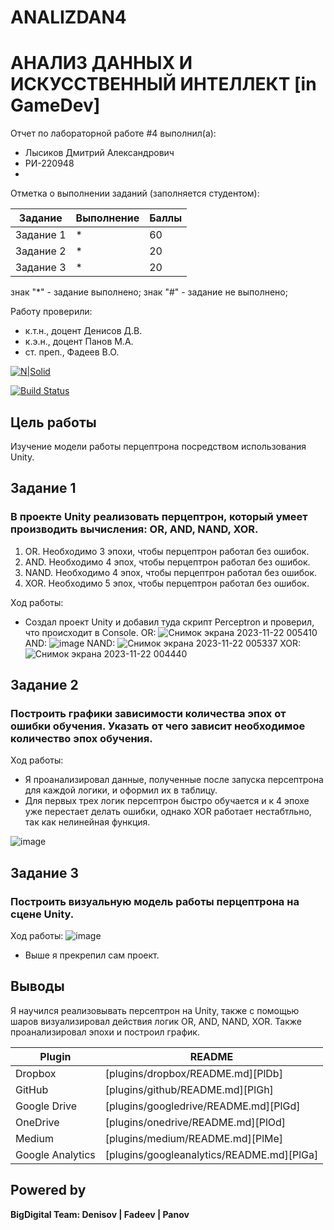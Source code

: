 # ANALIZDAN4
# АНАЛИЗ ДАННЫХ И ИСКУССТВЕННЫЙ ИНТЕЛЛЕКТ [in GameDev]
Отчет по лабораторной работе #4 выполнил(а):
- Лысиков Дмитрий Александрович
- РИ-220948
- 
Отметка о выполнении заданий (заполняется студентом):

| Задание | Выполнение | Баллы |
| ------ | ------ | ------ |
| Задание 1 | * | 60 |
| Задание 2 | * | 20 |
| Задание 3 | * | 20 |

знак "*" - задание выполнено; знак "#" - задание не выполнено;

Работу проверили:
- к.т.н., доцент Денисов Д.В.
- к.э.н., доцент Панов М.А.
- ст. преп., Фадеев В.О.

[![N|Solid](https://cldup.com/dTxpPi9lDf.thumb.png)](https://nodesource.com/products/nsolid)

[![Build Status](https://travis-ci.org/joemccann/dillinger.svg?branch=master)](https://travis-ci.org/joemccann/dillinger)

## Цель работы
Изучение модели работы перцептрона посредством использования Unity.

## Задание 1
### В проекте Unity реализовать перцептрон, который умеет производить вычисления: OR, AND, NAND, XOR.
1. OR. Необходимо 3 эпохи, чтобы перцептрон работал без ошибок.
2. AND. Необходимо 4 эпох, чтобы перцептрон работал без ошибок.
3. NAND. Необходимо 4 эпох, чтобы перцептрон работал без ошибок.
4. XOR. Необходимо 5 эпох, чтобы перцептрон работал без ошибок.

Ход работы:
- Создал проект Unity и добавил туда скрипт Perceptron и проверил, что происходит в Console.
  OR:
  ![Снимок экрана 2023-11-22 005410](https://github.com/DmitryLysikov/ANALIZDAN4/assets/129677338/b6d22133-85d1-43be-82dd-65e943bd5fc5)
  AND:
  ![image](https://github.com/DmitryLysikov/ANALIZDAN4/assets/129677338/16140f61-14b8-429a-908d-f85a0924208f)
  NAND:
  ![Снимок экрана 2023-11-22 005337](https://github.com/DmitryLysikov/ANALIZDAN4/assets/129677338/e9d5571d-3672-4deb-8c8c-5d102e93da0b)
  XOR:
  ![Снимок экрана 2023-11-22 004440](https://github.com/DmitryLysikov/ANALIZDAN4/assets/129677338/fb9c803b-5bf1-4023-bbe0-9e41d20ee991)



## Задание 2
###  Построить графики зависимости количества эпох от ошибки  обучения. Указать от чего зависит необходимое количество эпох обучения.
Ход работы:
- Я проанализировал данные, полученные после запуска персептрона для каждой логики, и оформил их в таблицу.
- Для первых трех логик персептрон быстро обучается и к 4 эпохе уже перестает делать ошибки, однако XOR работает нестабтльно, так как нелинейная функция.

![image](https://github.com/DmitryLysikov/ANALIZDAN4/assets/129677338/4b71cf98-aad0-4e40-aeca-10b3b2166d17)


## Задание 3
### Построить визуальную модель работы перцептрона на сцене Unity.
Ход работы:
![image](https://github.com/DmitryLysikov/ANALIZDAN4/assets/129677338/a9b13d8a-4fcf-4dd0-90b9-a4b89679084f)

- Выше я прекрепил сам проект.



## Выводы
Я научился реализовывать персептрон на Unity, также с помощью шаров визуализировал действия логик OR, AND, NAND, XOR.
Также проанализировал эпохи и построил график.



| Plugin | README |
| ------ | ------ |
| Dropbox | [plugins/dropbox/README.md][PlDb] |
| GitHub | [plugins/github/README.md][PlGh] |
| Google Drive | [plugins/googledrive/README.md][PlGd] |
| OneDrive | [plugins/onedrive/README.md][PlOd] |
| Medium | [plugins/medium/README.md][PlMe] |
| Google Analytics | [plugins/googleanalytics/README.md][PlGa] |

## Powered by

**BigDigital Team: Denisov | Fadeev | Panov**
